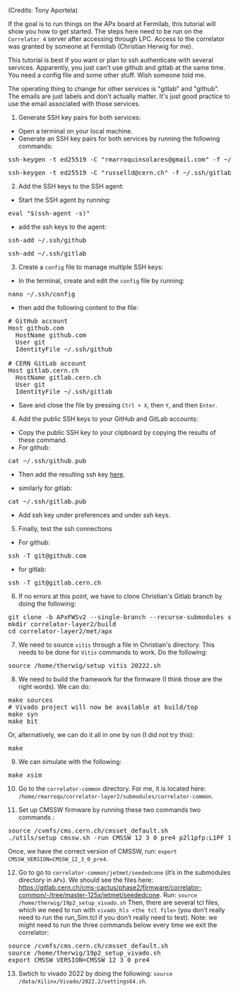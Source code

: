 (Credits: Tony Aportela)

If the goal is to run things on the APx board at Fermilab, this tutorial will show you how to get started. The steps here need to be run on the `Correlator 4` server after accessing through LPC. Access to the correlator was granted by someone at Fermilab (Christian Herwig for me). 

This tutorial is best if you want or plan to ssh authenticate with several services. Apparently, you just can't use github and gitlab at the same time. You need a config file and some other stuff. Wish someone told me.

The operating thing to change for other services is "gitlab" and "github". The emails are just labels and don't actually matter. It's just good practice to use the email associated with those services.

1. Generate SSH key pairs for both services:

-   Open a terminal on your local machine.
-   Generate an SSH key pairs for both services by running the following commands:

<pre>
ssh-keygen -t ed25519 -C "rmarroquinsolares@gmail.com" -f ~/.ssh/github
</pre>

<pre>
ssh-keygen -t ed25519 -C "russelld@cern.ch" -f ~/.ssh/gitlab
</pre>

2. Add the SSH keys to the SSH agent:

* Start the SSH agent by running:
<pre>
eval "$(ssh-agent -s)"
</pre>

* add the ssh keys to the agent:
<pre>
ssh-add ~/.ssh/github
</pre>

<pre>
ssh-add ~/.ssh/gitlab
</pre>

3. Create a `config` file to manage multiple SSH keys:

 * In the terminal, create and edit the `config` file by running:
<pre>
nano ~/.ssh/config
</pre>

  * then add the following content to the file:
<pre>
# GitHub account
Host github.com
  HostName github.com
  User git
  IdentityFile ~/.ssh/github

# CERN GitLab account
Host gitlab.cern.ch
  HostName gitlab.cern.ch
  User git
  IdentityFile ~/.ssh/gitlab
</pre>

  * Save and close the file by pressing `Ctrl + X`, then `Y`, and then `Enter`.

4. Add the public SSH keys to your GitHub and GitLab accounts:
-   Copy the public SSH key to your clipboard by copying the results of these command.
- For github:
<pre>
cat ~/.ssh/github.pub
</pre>

* Then add the resulting ssh key [here](https://github.com/settings/ssh/new).

* similarly for gitlab:
<pre>
cat ~/.ssh/gitlab.pub
</pre>
* Add ssh key under preferences and under ssh keys.

5. Finally, test the ssh connections
* For github:
<pre>
ssh -T git@github.com
</pre>

* for gitlab:
<pre>
ssh -T git@gitlab.cern.ch
</pre>

6. If no errors at this point, we have to clone Christian's Gitlab branch by doing the following: 

<pre>
git clone -b APxFWSv2 --single-branch --recurse-submodules ssh://git@gitlab.cern.ch:7999/cms-cactus/phase2/firmware/correlator-layer2.git
mkdir correlator-layer2/build
cd correlator-layer2/met/apx
</pre>

7. We need to source `vitis` through a file in Christian's directory. This needs to be done for `Vitis` commands to work. Do the following:
<pre>
source /home/therwig/setup_vitis_20222.sh
</pre>

8. We need to build the framework for the firmware (I think those are the right words). We can do:
<pre>
make sources
# Vivado project will now be available at build/top
make syn
make bit
</pre>

Or, alternatively, we can do it all in one by run (I did not try this):

<pre>
make
</pre>

9. We can simulate with the following:
<pre>
make xsim
</pre>

10. Go to the `correlator-common` directory. For me, it is located here: `/home/rmarroqu/correlator-layer2/submodules/correlator-common`.

11. Set up CMSSW firmware by running these two commands two commands :
<pre>
source /cvmfs/cms.cern.ch/cmsset_default.sh
./utils/setup_cmssw.sh -run CMSSW_12_3_0_pre4 p2l1pfp:L1PF_12_3_X lict-125x-v1.15
</pre>
Once, we have the correct version of CMSSW, run: `export CMSSW_VERSION=CMSSW_12_3_0_pre4`.

12. Go to go to `correlator-common/jetmet/seededcone` (it’s in the submodules directory in `APx`). We should see the files here: https://gitlab.cern.ch/cms-cactus/phase2/firmware/correlator-common/-/tree/master-125x/jetmet/seededcone. Run:
`source /home/therwig/19p2_setup_vivado.sh`
Then, there are several tcl files, which we need to run with `vivado_hls <the tcl file>` (you don’t really need to run the run_Sim.tcl if you don’t really need to test).
Note: we might need to run the three commands below every time we exit the correlator: 
<pre>
source /cvmfs/cms.cern.ch/cmsset_default.sh
source /home/therwig/19p2_setup_vivado.sh
export CMSSW_VERSION=CMSSW_12_3_0_pre4
</pre>

13. Swtich to vivado 2022 by doing the following:
 `source /data/Xilinx/Vivado/2022.2/settings64.sh`.


